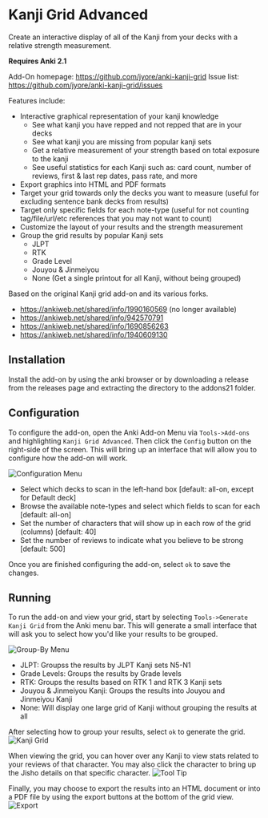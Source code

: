 # Kanji Grid Advanced

Create an interactive display of all of the Kanji from your decks with a relative strength measurement.

**Requires Anki 2.1**

Add-On homepage: https://github.com/jyore/anki-kanji-grid
Issue list: https://github.com/jyore/anki-kanji-grid/issues


Features include:
- Interactive graphical representation of your kanji knowledge
  - See what kanji you have repped and not repped that are in your decks
  - See what kanji you are missing from popular kanji sets
  - Get a relative measurement of your strength based on total exposure to the kanji
  - See useful statistics for each Kanji such as: card count, number of reviews, first & last rep dates, pass rate, and more
- Export graphics into HTML and PDF formats
- Target your grid towards only the decks you want to measure (useful for excluding sentence bank decks from results)
- Target only specific fields for each note-type (useful for not counting tag/file/url/etc references that you may not want to count)
- Customize the layout of your results and the strength measurement
- Group the grid results by popular Kanji sets
  - JLPT
  - RTK
  - Grade Level
  - Jouyou & Jinmeiyou
  - None (Get a single printout for all Kanji, without being grouped)


Based on the original Kanji grid add-on and its various forks.
- https://ankiweb.net/shared/info/1990160569 (no longer available)
- https://ankiweb.net/shared/info/942570791
- https://ankiweb.net/shared/info/1690856263
- https://ankiweb.net/shared/info/1940609130



## Installation

Install the add-on by using the anki browser or by downloading a release from the releases page and extracting the directory to the addons21 folder.



## Configuration

To configure the add-on, open the Anki Add-on Menu via `Tools->Add-ons` and highlighting `Kanji Grid Advanced`. Then click the `Config` button on the right-side of the screen. This will bring up an interface that will allow you to configure how the add-on will work.

![Configuration Menu][conf-menu]

* Select which decks to scan in the left-hand box [default: all-on, except for Default deck]
* Browse the available note-types and select which fields to scan for each [default: all-on]
* Set the number of characters that will show up in each row of the grid (columns) [default: 40]
* Set the number of reviews to indicate what you believe to be strong [default: 500]

Once you are finished configuring the add-on, select `ok` to save the changes.


## Running

To run the add-on and view your grid, start by selecting `Tools->Generate Kanji Grid` from the Anki menu bar. This will generate a small interface that will ask you to select how you'd like your results to be grouped.

![Group-By Menu][group-menu]

* JLPT: Groupss the results by JLPT Kanji sets N5-N1
* Grade Levels: Groups the results by Grade levels
* RTK: Groups the results based on RTK 1 and RTK 3 Kanji sets
* Jouyou & Jinmeiyou Kanji: Groups the results into Jouyou and Jinmeiyou Kanji
* None: Will display one large grid of Kanji without grouping the results at all


After selecting how to group your results, select `ok` to generate the grid.
![Kanji Grid][grid]


When viewing the grid, you can hover over any Kanji to view stats related to your reviews of that character. You may also click the character to bring up the Jisho details on that specific character.
![Tool Tip][tooltip]



Finally, you may choose to export the results into an HTML document or into a PDF file by using the export buttons at the bottom of the grid view.
![Export][export]


[conf-menu]: https://user-images.githubusercontent.com/904738/50525132-3febb300-0a9f-11e9-8cc8-bef59a926e04.png
[group-menu]: https://user-images.githubusercontent.com/904738/50525133-3febb300-0a9f-11e9-9d08-7de1733b54d2.png
[grid]: https://user-images.githubusercontent.com/904738/50525134-40844980-0a9f-11e9-846c-4ea89829e707.png
[tooltip]: https://user-images.githubusercontent.com/904738/50525136-40844980-0a9f-11e9-847a-5373037ba6f7.png
[export]: https://user-images.githubusercontent.com/904738/50525524-86421180-0aa1-11e9-9018-dad8e7e4af47.png

